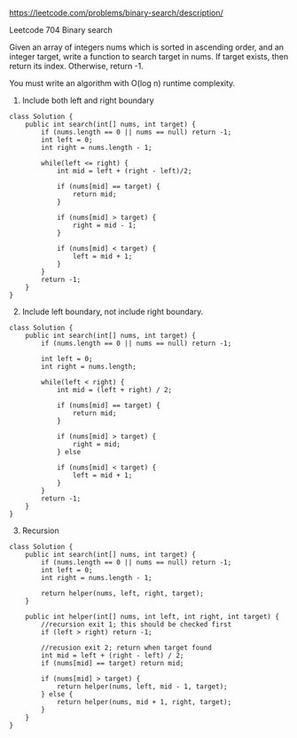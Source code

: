 https://leetcode.com/problems/binary-search/description/

Leetcode 704 Binary search

Given an array of integers nums which is sorted in ascending order, and an integer target, write a function to search target in nums. If target exists, then return its index. Otherwise, return -1.

You must write an algorithm with O(log n) runtime complexity.

1. Include both left and right boundary
```
class Solution {
    public int search(int[] nums, int target) {
        if (nums.length == 0 || nums == null) return -1;
        int left = 0;
        int right = nums.length - 1;

        while(left <= right) {
            int mid = left + (right - left)/2;

            if (nums[mid] == target) {
                return mid;
            }

            if (nums[mid] > target) {
                right = mid - 1;
            }

            if (nums[mid] < target) {
                left = mid + 1;
            }
        }
        return -1;
    }
}
```

2. Include left boundary, not include right boundary.
```
class Solution {
    public int search(int[] nums, int target) {
        if (nums.length == 0 || nums == null) return -1;

        int left = 0;
        int right = nums.length;

        while(left < right) {
            int mid = (left + right) / 2;

            if (nums[mid] == target) {
                return mid;
            }

            if (nums[mid] > target) {
                right = mid;
            } else

            if (nums[mid] < target) {
                left = mid + 1;
            }
        }
        return -1;
    }
}
```
3. Recursion
```
class Solution {
    public int search(int[] nums, int target) {
        if (nums.length == 0 || nums == null) return -1;
        int left = 0;
        int right = nums.length - 1;

        return helper(nums, left, right, target);
    }

    public int helper(int[] nums, int left, int right, int target) {
        //recursion exit 1; this should be checked first
        if (left > right) return -1;

        //recusion exit 2; return when target found
        int mid = left + (right - left) / 2;
        if (nums[mid] == target) return mid;

        if (nums[mid] > target) {
            return helper(nums, left, mid - 1, target);
        } else {
            return helper(nums, mid + 1, right, target);
        }
    }
}
```

